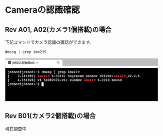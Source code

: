 # Cameraの認識確認

## Rev A01, A02(カメラ1個搭載)の場合

下記コマンドでカメラ認識の確認ができます。

```
dmesg | grep imx219
```

![](./img/camera001.png)

## Rev B01(カメラ2個搭載)の場合

 現在調査中
